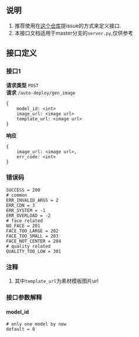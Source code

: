 ## 说明
1. 推荐使用在[这个仓库](https://git.sysop.bigo.sg/baijialuo/evg-ml-serving-interface)提issue的方式来定义接口.
2. 本接口文档适用于master分支的`server.py`,仅供参考

## 接口定义
### 接口1
**请求类型** `POST`  
**请求** `/auto-deploy/gen_image`
```
{
    model_id: <int>
    image_url: <image url>
    template_url: <image url>
}
```
**响应**
```
{
    image_url: <image url>,
    err_code: <int>
}
```

### 错误码
```
SUCCESS = 200
# common
ERR_INVALID_ARGS = 2
ERR_CDN = 3
ERR_SYSTEM = -1
ERR_OVERLOAD = -2
# face related
NO_FACE = 201
FACE_TOO_LARGE = 202
FACE_TOO_SMALL = 203
FACE_NOT_CENTER = 204
# quality related
QUALITY_TOO_LOW = 301
```

### 注释
1. 其中`template_url`为素材模板图片url

### 接口参数解释
#### model_id
```
# only one model by now
default = 0
```
